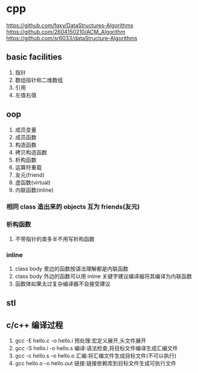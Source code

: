 # cpp
https://github.com/fqxy/DataStructures-Algorithms \
https://github.com/2604150210/ACM_Algorithm \
https://github.com/sr6033/dataStructure-Algorithms

## basic facilities

1. 指针
2. 数组指针和二维数组
3. 引用
4. 左值右值

## oop

1. 成员变量
2. 成员函数
3. 构造函数
4. 拷贝构造函数
5. 析构函数
6. 运算符重载
7. 友元(friend)
8. 虚函数(virtual)
9. 内联函数(inline)

### 相同 class 造出来的 objects 互为 friends(友元)

### 析构函数
1. 不带指针的类多半不用写析构函数

### inline
1. class body 里边的函数按语法理解都是内联函数
2. class body 外边的函数可以用 inline 关键字建议编译器将其编译为内联函数
3. 函数体如果太过复杂编译器不会接受建议

## stl

## c/c++ 编译过程
1. gcc -E hello.c -o hello.i 预处理:宏定义展开,头文件展开
2. gcc -S hello.i -o hello.s 编译:语法检查,将目标文件编译生成汇编文件
3. gcc -c hello.s -o hello.o 汇编:将汇编文件生成目标文件(不可以执行)
4. gcc hello.o -o hello.out  链接:链接依赖库到目标文件生成可执行文件
